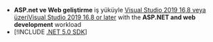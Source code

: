 * <span data-ttu-id="a957c-101">**ASP.net ve Web geliştirme** iş yüküyle [Visual Studio 2019 16,8 veya üzeri](https://visualstudio.microsoft.com/downloads/?utm_medium=microsoft&utm_source=docs.microsoft.com&utm_campaign=inline+link&utm_content=download+vs2019)</span><span class="sxs-lookup"><span data-stu-id="a957c-101">[Visual Studio 2019 16.8 or later](https://visualstudio.microsoft.com/downloads/?utm_medium=microsoft&utm_source=docs.microsoft.com&utm_campaign=inline+link&utm_content=download+vs2019) with the **ASP.NET and web development** workload</span></span>
* [!INCLUDE [.NET 5.0 SDK](~/includes/5.0-SDK.md)]
